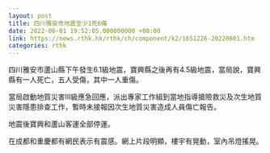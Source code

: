 ```yaml
---
layout: post
title: 四川雅安市地震至少1死6傷
date: 2022-06-01 19:52:05.000000000 +08:00
link: https://news.rthk.hk/rthk/ch/component/k2/1651226-20220601.htm
categories: rthk
---
```


四川雅安市蘆山縣下午發生6.1級地震，寶興縣之後再有4.5級地震，當局說，寶興縣有一人死亡，五人受傷，其中一人重傷。

當局啟動地質災害III級應急回應，派出專家工作組到當地指導搶險救災及次生地質災害隱患排查工作，暫時未接報因次生地質災害造成人員傷亡報告。

地震後寶興和蘆山客運全部停運。

在成都和重慶都有網民表示有震感。網上片段明顯，樓宇有晃動，室內吊燈搖晃。
